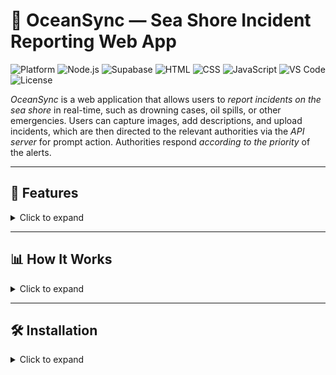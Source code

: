# 🌊 OceanSync — Sea Shore Incident Reporting Web App

![Platform](https://img.shields.io/badge/Platform-Web-blue) 
![Node.js](https://img.shields.io/badge/Node.js-14-green) 
![Supabase](https://img.shields.io/badge/Database-Supabase-blue) 
![HTML](https://img.shields.io/badge/Frontend-HTML-orange) 
![CSS](https://img.shields.io/badge/Frontend-CSS-blue) 
![JavaScript](https://img.shields.io/badge/Frontend-JS-yellow) 
![VS Code](https://img.shields.io/badge/IDE-VS%20Code-blue) 
![License](https://img.shields.io/badge/License-All%20Rights%20Reserved-red)

*OceanSync* is a web application that allows users to *report incidents on the sea shore* in real-time, such as drowning cases, oil spills, or other emergencies. Users can capture images, add descriptions, and upload incidents, which are then directed to the relevant authorities via the *API server* for prompt action. Authorities respond *according to the priority* of the alerts.

---

## 🚀 Features

<details>
<summary>Click to expand</summary>

- *Incident Reporting* — Capture images and add descriptions of incidents.  
- *Real-Time Location Logging* — Automatically records the location of reported incidents.  
- *User Dashboard* — Displays:
  - Submitted reports  
  - Map view of incidents  
  - Nearby incidents for awareness  
- *Authority Portal* — Authorities can access:
  - Report details  
  - Incident locations on a map  
  - Manage and respond to incidents based on *priority*  
- *API Server* — Handles report submissions, retrieval, and location data.  
- *Ocean API Integration* — Provides educational and news articles related to the ocean.

</details>

---

## 📊 How It Works

<details>
<summary>Click to expand</summary>

1. Users capture an image of the incident and provide a description.  
2. The system logs the *user’s location* automatically.  
3. The incident is uploaded via the *API server* to the authority portal.  
4. Users can view submitted reports, maps, and nearby incidents in their dashboard.  
5. Authorities access detailed reports and respond according to the *priority of the alert*.  
6. Ocean-related API provides news and articles for awareness.

</details>

---

## 🛠 Installation

<details>
<summary>Click to expand</summary>

1. Clone the repository:

```bash
git clone https://github.com/yourusername/OceanSync.git
cd OceanSync

